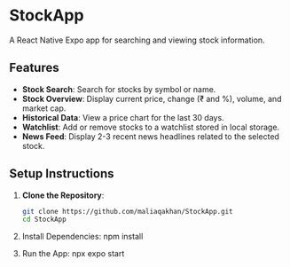 # StockApp

A React Native Expo app for searching and viewing stock information.

## Features

- **Stock Search**: Search for stocks by symbol or name.
- **Stock Overview**: Display current price, change (₹ and %), volume, and market cap.
- **Historical Data**: View a price chart for the last 30 days.
- **Watchlist**: Add or remove stocks to a watchlist stored in local storage.
- **News Feed**: Display 2-3 recent news headlines related to the selected stock.

## Setup Instructions

1. **Clone the Repository**:
   ```bash
   git clone https://github.com/maliaqakhan/StockApp.git
   cd StockApp

2. Install Dependencies:
   npm install

3. Run the App:
   npx expo start